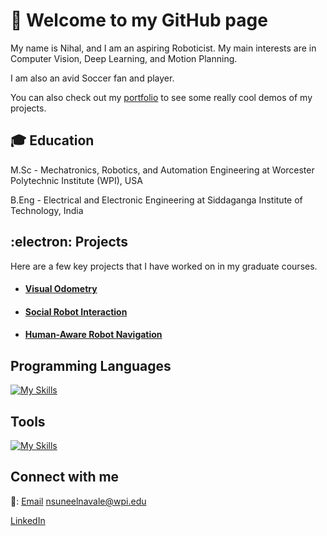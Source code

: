# 🤖  Welcome to my GitHub page 

My name is Nihal, and I am an aspiring Roboticist. My main interests are in Computer Vision, Deep Learning, and Motion Planning.

I am also an avid Soccer fan and player.

You can also check out my [portfolio](www.nihalnavale.com) to see some really cool demos of my projects.
## 🎓 Education

M.Sc - Mechatronics, Robotics, and Automation Engineering at Worcester Polytechnic Institute (WPI), USA

B.Eng - Electrical and Electronic Engineering at Siddaganga Institute of Technology, India

## :electron: Projects
Here are a few key projects that I have worked on in my graduate courses.

* #### [Visual Odometry](https://github.com/NIHALNAVALE/Visual-Odometry)

* #### [Social Robot Interaction](https://github.com/NIHALNAVALE/social_robot_navigation)

* #### [Human-Aware Robot Navigation](https://github.com/NIHALNAVALE/human_aware_robot_navigation)

## Programming Languages

<!-- ![Alt text](./CPP.svg)
<img src="./CPP.svg"> 
![Alt text](./Python-Light.svg)
<img src="./Python-Light.svg"> 
<img src="./ROS-Light.svg"> -->
[![My Skills](https://skillicons.dev/icons?i=c,cpp,py)](https://skillicons.dev)

## Tools
[![My Skills](https://skillicons.dev/icons?i=vscode,git,docker,linux,matlab,pytorch,tensorflow,ros,unity,stackoverflow)](https://skilli.dev)
## Connect with me

📧: [Email](nsuneelnavale@wpi.edu) nsuneelnavale@wpi.edu

[LinkedIn](https://www.linkedin.com/in/nihal-navale/)
